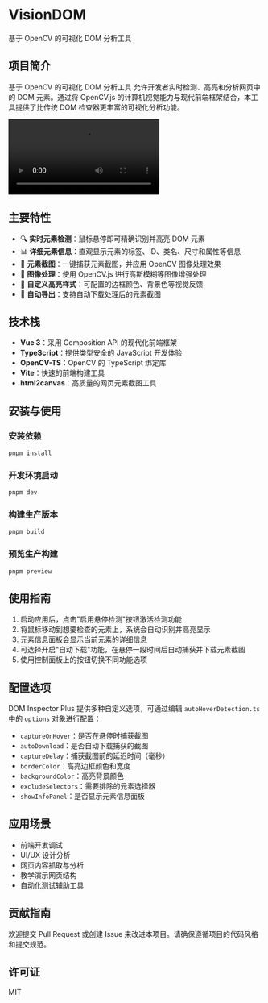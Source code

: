 # VisionDOM

基于 OpenCV 的可视化 DOM 分析工具

## 项目简介

基于 OpenCV 的可视化 DOM 分析工具 允许开发者实时检测、高亮和分析网页中的 DOM 元素。通过将 OpenCV.js 的计算机视觉能力与现代前端框架结合，本工具提供了比传统 DOM 检查器更丰富的可视化分析功能。

<video src="./screen/录屏2025-05-17 下午9.50.57.mov"></video>

## 主要特性

- 🔍 **实时元素检测**：鼠标悬停即可精确识别并高亮 DOM 元素
- 📊 **详细元素信息**：直观显示元素的标签、ID、类名、尺寸和属性等信息
- 📸 **元素截图**：一键捕获元素截图，并应用 OpenCV 图像处理效果
- 🔄 **图像处理**：使用 OpenCV.js 进行高斯模糊等图像增强处理
- 🎨 **自定义高亮样式**：可配置的边框颜色、背景色等视觉反馈
- 💾 **自动导出**：支持自动下载处理后的元素截图

## 技术栈

- **Vue 3**：采用 Composition API 的现代化前端框架
- **TypeScript**：提供类型安全的 JavaScript 开发体验
- **OpenCV-TS**：OpenCV 的 TypeScript 绑定库
- **Vite**：快速的前端构建工具
- **html2canvas**：高质量的网页元素截图工具

## 安装与使用

### 安装依赖

```bash
pnpm install
```

### 开发环境启动

```bash
pnpm dev
```

### 构建生产版本

```bash
pnpm build
```

### 预览生产构建

```bash
pnpm preview
```

## 使用指南

1. 启动应用后，点击"启用悬停检测"按钮激活检测功能
2. 将鼠标移动到想要检查的元素上，系统会自动识别并高亮显示
3. 元素信息面板会显示当前元素的详细信息
4. 可选择开启"自动下载"功能，在悬停一段时间后自动捕获并下载元素截图
5. 使用控制面板上的按钮切换不同功能选项

## 配置选项

DOM Inspector Plus 提供多种自定义选项，可通过编辑 `autoHoverDetection.ts` 中的 `options` 对象进行配置：

- `captureOnHover`：是否在悬停时捕获截图
- `autoDownload`：是否自动下载捕获的截图
- `captureDelay`：捕获截图前的延迟时间（毫秒）
- `borderColor`：高亮边框颜色和宽度
- `backgroundColor`：高亮背景颜色
- `excludeSelectors`：需要排除的元素选择器
- `showInfoPanel`：是否显示元素信息面板

## 应用场景

- 前端开发调试
- UI/UX 设计分析
- 网页内容抓取与分析
- 教学演示网页结构
- 自动化测试辅助工具

## 贡献指南

欢迎提交 Pull Request 或创建 Issue 来改进本项目。请确保遵循项目的代码风格和提交规范。

## 许可证

MIT
